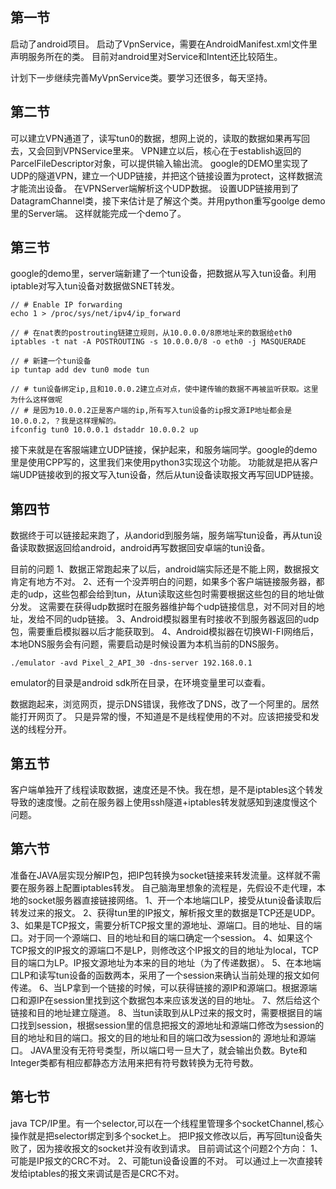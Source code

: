 ## 第一节

启动了android项目。
启动了VpnService，需要在AndroidManifest.xml文件里声明服务所在的类。
目前对android里对Service和Intent还比较陌生。

计划下一步继续完善MyVpnService类。要学习还很多，每天坚持。

## 第二节

可以建立VPN通道了，读写tun0的数据，想网上说的，读取的数据如果再写回去，又会回到VPNService里来。
VPN建立以后，核心在于establish返回的ParcelFileDescriptor对象，可以提供输入输出流。
google的DEMO里实现了UDP的隧道VPN，建立一个UDP链接，并把这个链接设置为protect，这样数据流才能流出设备。
在VPNServer端解析这个UDP数据。
设置UDP链接用到了DatagramChannel类，接下来估计是了解这个类。并用python重写goolge demo里的Server端。
这样就能完成一个demo了。

## 第三节

google的demo里，server端新建了一个tun设备，把数据从写入tun设备。利用iptable对写入tun设备对数据做SNET转发。
```
// # Enable IP forwarding
echo 1 > /proc/sys/net/ipv4/ip_forward

// # 在nat表的postrouting链建立规则，从10.0.0.0/8原地址来的数据给eth0
iptables -t nat -A POSTROUTING -s 10.0.0.0/8 -o eth0 -j MASQUERADE

// # 新建一个tun设备
ip tuntap add dev tun0 mode tun

// # tun设备绑定ip,且和10.0.0.2建立点对点，使中建传输的数据不再被监听获取。这里为什么这样做呢
// # 是因为10.0.0.2正是客户端的ip,所有写入tun设备的ip报文源IP地址都会是10.0.0.2，？我是这样理解的。
ifconfig tun0 10.0.0.1 dstaddr 10.0.0.2 up
```

接下来就是在客服端建立UDP链接，保护起来，和服务端同学。google的demo里是使用CPP写的，这里我们来使用python3实现这个功能。
功能就是把从客户端UDP链接收到的报文写入tun设备，然后从tun设备读取报文再写回UDP链接。

## 第四节

数据终于可以链接起来跑了，从andorid到服务端，服务端写tun设备，再从tun设备读取数据返回给android，android再写数据回安卓端的tun设备。

目前的问题
1、数据正常跑起来了以后，android端实际还是不能上网，数据报文肯定有地方不对。
2、还有一个没弄明白的问题，如果多个客户端链接服务器，都走的udp，这些包都会给到tun，从tun读取这些包时需要根据这些包的目的地址做分发。
这需要在获得udp数据时在服务器维护每个udp链接信息，对不同对目的地址，发给不同的udp链接。
3、Android模拟器里有时接收不到服务器返回的udp包，需要重启模拟器以后才能获取到。
4、Android模拟器在切换WI-FI网络后，本地DNS服务会有问题，需要启动是时候设置为本机当前的DNS服务。
```
./emulator -avd Pixel_2_API_30 -dns-server 192.168.0.1
```
emulator的目录是android sdk所在目录，在环境变量里可以查看。

数据跑起来，浏览网页，提示DNS错误，我修改了DNS，改了一个阿里的。居然能打开网页了。
只是异常的慢，不知道是不是线程使用的不对。应该把接受和发送的线程分开。

## 第五节

客户端单独开了线程读取数据，速度还是不快。我在想，是不是iptables这个转发导致的速度慢。之前在服务器上使用ssh隧道+iptables转发就感知到速度慢这个问题。

## 第六节

准备在JAVA层实现分解IP包，把IP包转换为socket链接来转发流量。这样就不需要在服务器上配置iptables转发。
自己脑海里想象的流程是，先假设不走代理，本地的socket服务器直接链接网络。
1、开一个本地端口LP，接受从tun设备读取后转发过来的报文。
2、获得tun里的IP报文，解析报文里的数据是TCP还是UDP。
3、如果是TCP报文，需要分析TCP报文里的源地址、源端口。目的地址、目的端口。对于同一个源端口、目的地址和目的端口确定一个session。
4、如果这个TCP报文的IP报文的源端口不是LP，则修改这个IP报文的目的地址为local，TCP目的端口为LP。IP报文源地址为本来的目的地址（为了传递数据）。
5、在本地端口LP和读写tun设备的函数两本，采用了一个session来确认当前处理的报文如何传递。
6、当LP拿到一个链接的时候，可以获得链接的源IP和源端口。根据源端口和源IP在session里找到这个数据包本来应该发送的目的地址。
7、然后给这个链接和目的地址建立隧道。
8、当tun读取到从LP过来的报文时，需要根据目的端口找到session，根据session里的信息把报文的源地址和源端口修改为session的目的地址和目的端口。报文的目的地址和目的端口改为session的
源地址和源端口。
JAVA里没有无符号类型，所以端口号一旦大了，就会输出负数。Byte和Integer类都有相应都静态方法用来把有符号数转换为无符号数。

## 第七节

java TCP/IP里。有一个selector,可以在一个线程里管理多个socketChannel,核心操作就是把selector绑定到多个socket上。
把IP报文修改以后，再写回tun设备失败了，因为接收报文的socket并没有收到请求。
目前调试这个问题2个方向：
1、可能是IP报文的CRC不对。
2、可能tun设备设置的不对。
可以通过上一次直接转发给iptables的报文来调试是否是CRC不对。